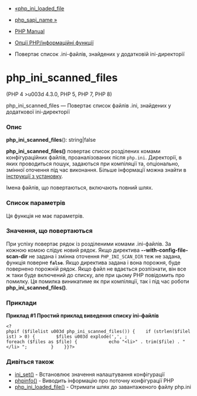 - [«php_ini_loaded_file](function.php-ini-loaded-file.md)
- [php_sapi_name »](function.php-sapi-name.md)

- [PHP Manual](index.md)
- [Опції PHP/інформаційні функції](ref.info.md)
- Повертає список .ini-файлів, знайдених у додатковій
ini-директорії

# php_ini_scanned_files

(PHP 4 \>u003d 4.3.0, PHP 5, PHP 7, PHP 8)

php_ini_scanned_files — Повертає список файлів .ini, знайдених у
додаткової ini-директорії

### Опис

**php_ini_scanned_files**(): string\|false

**php_ini_scanned_files()** повертає список розділених комами
конфігураційних файлів, проаналізованих після `php.ini`. Директорії,
в яких проводиться пошук, задаються при компіляції та, опціонально,
змінної оточення під час виконання. Більше інформації можна знайти
в [інструкції з
установку](configuration.file.md#configuration.file.scan).

Імена файлів, що повертаються, включають повний шлях.

### Список параметрів

Ця функція не має параметрів.

### Значення, що повертаються

При успіху повертає рядок із розділеними комами
.ini-файлів. За кожною комою слідує новий рядок. Якщо директива
**--with-config-file-scan-dir** не задана і змінна оточення
`PHP_INI_SCAN_DIR` теж не задана, функція поверне **`false`**. Якщо
директива задана і вона порожня, буде повернено порожній рядок. Якщо файл
не вдається розпізнати, він все ж таки буде включений до списку, але при цьому PHP
повідомить про помилку. Ця помилка виникатиме як при компіляції, так і
під час роботи **php_ini_scanned_files()**.

### Приклади

**Приклад #1 Простий приклад виведення списку ini-файлів**

` <?phpif ($filelist u003d php_ini_scanned_files()) {    if (strlen($filelist) > 0) {        $files u003d explode(',', ; foreach ($files as $file) {            echo "<li>" . trim($file) . "</li>
";         }    }}?> `

### Дивіться також

- [ini_set()](function.ini-set.md) - Встановлює значення
налаштування конфігурації
- [phpinfo()](function.phpinfo.md) - Виводить інформацію про поточну
конфігурації PHP
- [php_ini_loaded_file()](function.php-ini-loaded-file.md) -
Отримати шлях до завантаженого файлу php.ini

